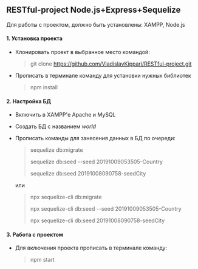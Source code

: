 ## RESTful-project Node.js+Express+Sequelize
Для работы с проектом, должно быть установлены: XAMPP, Node.js
#### 1. Установка проекта
* Клонировать проект в выбранное место командой:
  > git clone https://github.com/VladislavKippari/RESTful-project.git
* Прописать в терминале команду для установки нужных библиотек
  > npm install
#### 2. Настройка БД
* Включить в XAMPP'е Apache и MySQL
* Создать БД с названием *world*
* Прописать команды для занесения данных в БД по очереди:
  >sequelize db:migrate
  >
  >sequelize db:seed --seed 20191009053505-Country
  >
  >sequelize db:seed 20191008090758-seedCity  
    
  или

  >npx sequelize-cli db:migrate
  >
  >npx sequelize-cli db:seed --seed 20191009053505-Country
  >
  >npx sequelize-cli db:seed 20191008090758-seedCity

#### 3. Работа с проектом
* Для включения проекта прописать в терминале команду:
  > npm start
